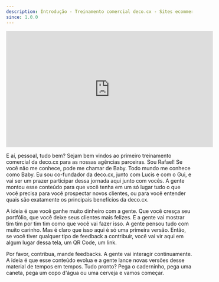 ```yaml
---
description: Introdução - Treinamento comercial deco.cx - Sites ecommerce de alta performance
since: 1.0.0
---
```


<iframe width="560" height="315" src="https://www.youtube.com/embed/VE5nMTjjrAY?si=crWkoeICA6ax14Ii" title="YouTube video player" frameborder="0" allow="accelerometer; autoplay; clipboard-write; encrypted-media; gyroscope; picture-in-picture; web-share" allowfullscreen></iframe>
 
E aí, pessoal, tudo bem? Sejam bem vindos ao primeiro treinamento comercial da deco.cx para as nossas agências parceiras. Sou Rafael! Se você não me conhece, pode me chamar de Baby. Todo mundo me conhece como Baby. Eu sou co-fundador da deco.cx, junto com Lucis e com o Gui, e vai ser um prazer participar dessa jornada aqui junto com vocês. A gente montou esse conteúdo para que você tenha em um só lugar tudo o que você precisa para você prospectar novos clientes, ou para você entender quais são exatamente os principais benefícios da deco.cx.
 
A ideia é que você ganhe muito dinheiro com a gente. Que você cresça seu portfólio, que você deixe seus clientes mais felizes. E a gente vai mostrar tim tim por tim tim como que você vai fazer isso. A gente pensou tudo com muito carinho. Mas é claro que isso aqui é só uma primeira versão. Então, se você tiver qualquer tipo de feedback a contribuir, você vai vir aqui em algum lugar dessa tela, um QR Code, um link.
 
Por favor, contribua, mande feedbacks. A gente vai interagir continuamente. A ideia é que esse conteúdo evolua e a gente lance novas versões desse material de tempos em tempos. Tudo pronto? Pega o caderninho, pega uma caneta, pega um copo d'água ou uma cerveja e vamos começar.